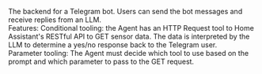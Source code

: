 The backend for a Telegram bot. Users can send the bot messages and receive replies from an LLM. <br/> Features: Conditional tooling: the Agent has an HTTP Request tool to Home Assistant's RESTful API to GET sensor data. The data is interpreted by the LLM to determine a yes/no response back to the Telegram user. <br/> Parameter tooling: The Agent must decide which tool to use based on the prompt and which parameter to pass to the GET request.
